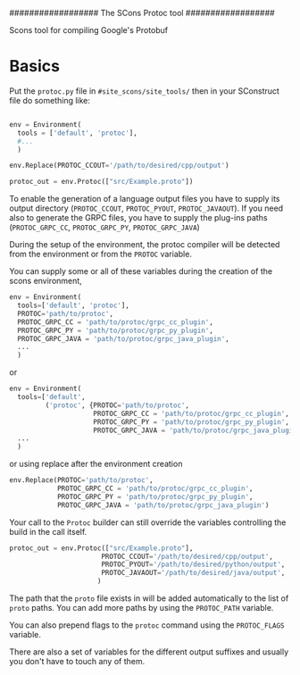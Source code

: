 ##################
The SCons Protoc tool
##################

Scons tool for compiling Google's Protobuf

Basics
============

Put the ```protoc.py``` file in ```#site_scons/site_tools/``` then in 
your SConstruct file do something like:

```python

env = Environment(
  tools = ['default', 'protoc'],
  #...
  )

env.Replace(PROTOC_CCOUT='/path/to/desired/cpp/output')

protoc_out = env.Protoc(["src/Example.proto"])

```

To enable the generation of a language output files you have to supply its
output directory (```PROTOC_CCOUT```, ```PROTOC_PYOUT```, ```PROTOC_JAVAOUT```).
If you need also to generate the GRPC files, you have to supply the plug-ins
paths (```PROTOC_GRPC_CC```, ```PROTOC_GRPC_PY```, ```PROTOC_GRPC_JAVA```)

During the setup of the environment, the protoc compiler will be detected from
the environment or from the ```PROTOC``` variable.

You can supply some or all of these variables during the creation of the scons
environment,

```python
env = Environment(
  tools=['default', 'protoc'],
  PROTOC='path/to/protoc',
  PROTOC_GRPC_CC = 'path/to/protoc/grpc_cc_plugin',
  PROTOC_GRPC_PY = 'path/to/protoc/grpc_py_plugin',
  PROTOC_GRPC_JAVA = 'path/to/protoc/grpc_java_plugin',
  ...
  )

```

or

```python
env = Environment(
  tools=['default',
         ('protoc', {PROTOC='path/to/protoc',
                     PROTOC_GRPC_CC = 'path/to/protoc/grpc_cc_plugin',
                     PROTOC_GRPC_PY = 'path/to/protoc/grpc_py_plugin',
                     PROTOC_GRPC_JAVA = 'path/to/protoc/grpc_java_plugin'})],
  ...
  )

```

or using replace after the environment creation

```python
env.Replace(PROTOC='path/to/protoc',
            PROTOC_GRPC_CC = 'path/to/protoc/grpc_cc_plugin',
            PROTOC_GRPC_PY = 'path/to/protoc/grpc_py_plugin',
            PROTOC_GRPC_JAVA = 'path/to/protoc/grpc_java_plugin')

```

Your call to the ```Protoc``` builder can still override the variables 
controlling the build in the call itself.

```python
protoc_out = env.Protoc(["src/Example.proto"],
                       PROTOC_CCOUT='/path/to/desired/cpp/output',
                       PROTOC_PYOUT='/path/to/desired/python/output',
                       PROTOC_JAVAOUT='/path/to/desired/java/output',
                      )

```

The path that the ```proto``` file exists in will be added automatically to
the list of ```proto``` paths. You can add more paths by using the
```PROTOC_PATH``` variable.

You can also prepend flags to the ```protoc``` command using the
```PROTOC_FLAGS``` variable.

There are also a set of variables for the different output suffixes and 
usually you don't have to touch any of them.
